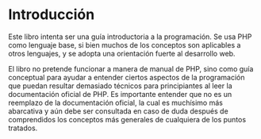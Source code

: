 # Introducción

Este libro intenta ser una guía introductoria a la programación. Se usa PHP como lenguaje base, si bien muchos de los conceptos son aplicables a otros lenguajes, y se adopta una orientación fuerte al desarrollo web.

El libro no pretende funcionar a manera de manual de PHP, sino como guía conceptual para ayudar a entender ciertos aspectos de la programación que puedan resultar demasiado técnicos para principiantes al leer la documentación oficial de PHP. Es importante entender que no es un reemplazo de la documentación oficial, la cual es muchísimo más abarcativa y aún debe ser consultada en caso de duda después de comprendidos los conceptos más generales de cualquiera de los puntos tratados.

